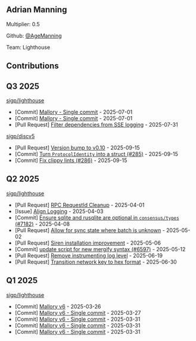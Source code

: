 
## Adrian Manning
Multiplier: 0.5

Github: [@AgeManning](https://github.com/AgeManning)

Team: Lighthouse

## Contributions

## Q3 2025


[sigp/lighthouse](https://github.com/sigp/lighthouse)
* [Commit] [Mallory - Single commit](https://github.com/sigp/lighthouse/commit/8c74f4c9c90a1ffaef22fd6876e824068f005815) - 2025-07-01
* [Commit] [Mallory - Single commit](https://github.com/sigp/lighthouse/commit/9e23b14621d65136ecea2b50a0ceafb70372308a) - 2025-07-01
* [Pull Request] [Filter dependencies from SSE logging](https://github.com/sigp/lighthouse/pull/7819) - 2025-07-31

[sigp/discv5](https://github.com/sigp/discv5)
* [Pull Request] [Version bump to v0.10](https://github.com/sigp/discv5/pull/287) - 2025-09-15
* [Commit] [Turn `ProtocolIdentity` into a struct (#285)](https://github.com/sigp/discv5/commit/17ba908763754889a4198d93edc7c710b46b6680) - 2025-09-15
* [Commit] [Fix clippy lints (#286)](https://github.com/sigp/discv5/commit/6ef4928ed5f9c53df2d95f38a84769dfabf1b617) - 2025-09-15
## Q2 2025


[sigp/lighthouse](https://github.com/sigp/lighthouse)
* [Pull Request] [RPC RequestId Cleanup](https://github.com/sigp/lighthouse/pull/7238) - 2025-04-01
* [Issue] [Align Logging](https://github.com/sigp/lighthouse/issues/7249) - 2025-04-03
* [Commit] [Ensure sqlite and rusqlite are optional in `consensus/types` (#7182)](https://github.com/sigp/lighthouse/commit/9dce729cb6a0a1219c06aa3e4328d0b387deea44) - 2025-04-08
* [Pull Request] [Allow for sync state where batch is unknown](https://github.com/sigp/lighthouse/pull/7391) - 2025-05-02
* [Pull Request] [Siren installation improvement](https://github.com/sigp/lighthouse/pull/7404) - 2025-05-06
* [Commit] [update script for new mergify syntax (#6597)](https://github.com/sigp/lighthouse/commit/dc73791f35dff0484a35ddedba4b58c6ca34c3c9) - 2025-05-12
* [Pull Request] [Remove instrumenting log level](https://github.com/sigp/lighthouse/pull/7620) - 2025-06-19
* [Pull Request] [Transition network key to hex format](https://github.com/sigp/lighthouse/pull/7665) - 2025-06-30
## Q1 2025

[sigp/lighthouse](https://github.com/sigp/lighthouse)
* [Commit] [Mallory v6](https://github.com/sigp/lighthouse/commit/4d5428579d539ce8b56726b6fe7addb58ab784a2) - 2025-03-26
* [Commit] [Mallory v6 - Single commit](https://github.com/sigp/lighthouse/commit/93761b3abd0803f2969470c69690ba2820a5db29) - 2025-03-27
* [Commit] [Mallory v6 - Single commit](https://github.com/sigp/lighthouse/commit/b3b1924f7d22c36c5bf5b5cc655364c83b4f7793) - 2025-03-31
* [Commit] [Mallory v6 - Single commit](https://github.com/sigp/lighthouse/commit/fea96d94310abe50d3d99c10a8a5f2b4449edc93) - 2025-03-31
* [Commit] [Mallory v6 - Single commit](https://github.com/sigp/lighthouse/commit/951673567aa856fcffb9666737c566b300570869) - 2025-03-31
